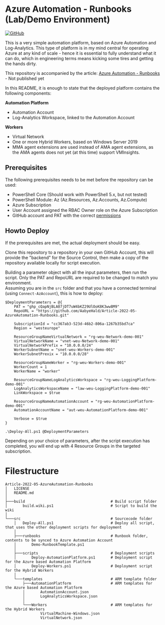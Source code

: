 # Azure Automation - Runbooks (Lab/Demo Environment)
[![GitHub](https://img.shields.io/github/license/AabyeHald/Article-2022-05-AzureAutomation-Runbooks?style=plastic)](https://github.com/AabyeHald/Article-2022-05-AzureAutomation-Runbooks/blob/main/LICENSE)

This is a very simple automation platform, based on Azure Automation and Log-Analytics. This type of platform is in my mind central for operating Azure at any kind of scale - hence it is essential to fully understand what it can do, which in engineering terms means kicking some tires and getting the hands dirty.

This repository is accompanied by the article: [Azure Automation - Runbooks](https://blog.aabyehald.com/article/Azure-Automation-Runbooks/) - Not published yet

In this README, it is enough to state that the deployed platform contains the following components:

**Automation Platform**
- Automation Account
- Log-Analytics Workspace, linked to the Automation Account

**Workers**
- Virtual Network
- One or more Hybrid Workers, based on Windows Server 2019
- MMA agent extensions are used instead of AMA agent extensions, as the AMA agents does not yet (at this time) support VMInsights.

## Prerequisites
The following prerequisites needs to be met before the repository can be used:

- PowerShell Core (Should work with PowerShell 5.x, but not tested)
- PowerShell Module: Az (Az.Resources, Az.Accounts, Az.Compute)
- Azure Subscription
- User Account assigned the RBAC Owner role on the Azure Subscription
- GitHub account and PAT with the correct [permissions](https://docs.microsoft.com/en-us/azure/automation/source-control-integration#personal-access-token-pat-permissions)

## Howto Deploy
If the prerequisites are met, the actual deployment should be easy.

Clone this repository to a repository in your own GitHub Account, this will provide the "backend" for the Source Control, then make a copy of the repository available locally for script execution.

Building a parameter object with all the input parameters, then run the script. Only the PAT and RepoURL are required to be changed to match you environment.<br>
Assuming you are in the ```src``` folder and that you have a connected terminal (using ```Connect-AzAccount```), this is how to deploy:

```
$DeploymentParameters = @{
    PAT = "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"
    RepoURL = "https://github.com/AabyeHald/Article-2022-05-AzureAutomation-Runbooks.git"

    SubscriptionId = "cc367ab3-523d-46b2-806a-1267b35bd7ca"
    Region = "westeurope"

    ResourceGroupNameVirtualNetwork = "rg-weu-Network-demo-001"
    VirtualNetworkName = "vnet-weu-Network-demo-001"
    VirtualNetworkPrefix = "10.0.0.0/24"
    WorkerSubnetName = "snet-weu-Workers-demo-001"
    WorkerSubnetPrexix = "10.0.0.0/28"

    ResourceGroupNameWorker = "rg-weu-Workers-demo-001"
    WorkerCount = 1
    WorkerName = "worker"

    ResourceGroupNameLogAnalyticsWorkspace = "rg-weu-LoggingPlatform-demo-001"
    LogAnalyticsWorkspaceName = "law-weu-LoggingPlatform-demo-001"
    LinkWorkspace = $true

    ResourceGroupNameAutomationAccount = "rg-weu-AutomationPlatform-demo-001"
    AutomationAccountName = "aut-weu-AutomationPlatform-demo-001"

    Verbose = $true
}

.\Deploy-All.ps1 @DeploymentParameters
```

Depending on your choice of parameters, after the script execution has completed, you will end up with 4 Resource Groups in the targeted subscription.

# Filestructure
```
Article-2022-05-AzureAutomation-Runbooks
│   LICENSE
│   README.md
│   
├───build                                       # Build script folder
│       build.wiki.ps1                          # Script to build the wiki
│       
└───src                                         # Sourcecode folder
    │   Deploy-All.ps1                          # Deploy all script, that uses the other deployment scripts for deployment
    │   
    ├───runbooks                                # Runbook folder, contents to be synced to Azure Automation Account
    │       Demo-RunbookTemplate.ps1
    │       
    ├───scripts                                 # Deployment scripts
    │       Deploy-AutomationPlatform.ps1       # Deployment script for the Azure based Automation Platform
    │       Deploy-Workers.ps1                  # Deployment script for the Hybrid Workers
    │
    └───templates                               # ARM template folder
        ├───AutomationPlatform                  # ARM templates for the Azure based Automation Platform
        │       AutomationAccount.json
        │       LogAnalyticsWorkspace.json
        │
        └───Workers                             # ARM templates for the Hybrid Workers
                VirtualMachine-Windows.json
                VirtualNetwork.json
```